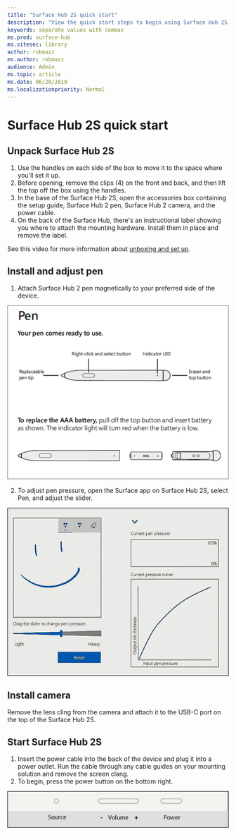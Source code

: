 ```yaml
---
title: "Surface Hub 2S quick start"
description: "View the quick start steps to begin using Surface Hub 2S."
keywords: separate values with commas
ms.prod: surface-hub
ms.sitesec: library
author: robmazz
ms.author: robmazz
audience: Admin
ms.topic: article
ms.date: 06/20/2019
ms.localizationpriority: Normal
---
```


# Surface Hub 2S quick start 

## Unpack Surface Hub 2S

1. Use the handles on each side of the box to move it to the space where you'll set it up.
2. Before opening, remove the clips (4) on the front and back, and then lift the top off the box using the handles.
3. In the base of the Surface Hub 2S, open the accessories box containing the setup guide, Surface Hub 2 pen, Surface Hub 2 camera, and the power cable.
4. On the back of the Surface Hub, there's an instructional label showing you where to attach the mounting hardware. Install them in place and remove the label.

See this video for more information about [unboxing and set up](https://youtu.be/fCrxdNXvru4).

## Install and adjust pen

1. Attach Surface Hub 2 pen magnetically to your preferred side of the device.

![*Surface Hub 2 pen comes ready to use. To replace AAA battery, pull off the top button and insert battery as shown. The indicator light will turn red when the battery is low.*](images/sh2-pen.png) <br>

2. To adjust pen pressure, open the Surface app on Surface Hub 2S, select Pen, and adjust the slider.

![*Adjust the slider to change pen pressure *](images/sh2-pen-pressure.png) <br>

## Install camera

Remove the lens cling from the camera and attach it to the USB-C port on the top of the Surface Hub 2S.

## Start Surface Hub 2S

1. Insert the power cable into the back of the device and plug it into a power outlet. Run the cable through any cable guides on your mounting solution and remove the screen clang.
2. To begin, press the power button on the bottom right.

![* Keypad showing source, volume and power buttons*](images/sh2-keypad.png) <br>
